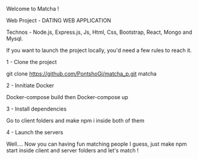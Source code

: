 
Welcome to Matcha !

Web Project - DATING WEB APPLICATION


Technos - Node.js, Express.js, Js, Html, Css, Bootstrap, React, Mongo and Mysql.

If you want to launch the project locally, you'd need a few rules to reach it.

1 - Clone the project

git clone https://github.com/PontshoGj/matcha_p.git matcha

2 - Innitiate Docker

Docker-compose build then Docker-compose up

3 - Install dependencies

Go to client folders and make npm i inside both of them

4 - Launch the servers

Well.... Now you can having fun matching people I guess, just make npm start inside client and server folders and let's match !
